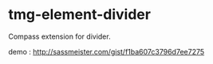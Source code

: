 # tmg-element-divider
Compass extension for divider.

demo : http://sassmeister.com/gist/f1ba607c3796d7ee7275
